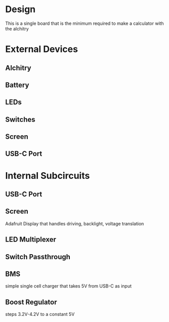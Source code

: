 # Design

This is a single board that is the minimum required to make a calculator with the alchitry


# External Devices

## Alchitry

## Battery

## LEDs

## Switches

## Screen

## USB-C Port


# Internal Subcircuits

## USB-C Port

## Screen
Adafruit Display that handles driving, backlight, voltage translation

## LED Multiplexer

## Switch Passthrough

## BMS
simple single cell charger that takes 5V from USB-C as input

## Boost Regulator 
steps 3.2V-4.2V to a constant 5V